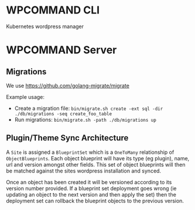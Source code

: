 # WPCOMMAND CLI

Kubernetes wordpress manager

# WPCOMMAND Server

## Migrations

We use https://github.com/golang-migrate/migrate

Example usage:

- Create a migration file: `bin/migrate.sh create -ext sql -dir ./db/migrations -seq create_foo_table`
- Run migrations: `bin/migrate.sh -path ./db/migrations up`

## Plugin/Theme Sync Architecture

A `Site` is assigned a `BlueprintSet` which is a `OneToMany` relationship of `ObjectBlueprints`. Each object blueprint 
will have its type (eg plugin), name, url and version amongst other fields. This set of object blueprints will then be
matched against the sites wordpress installation and synced.

Once an object has been created it will be versioned according to its version number provided. If a blueprint set
deployment goes wrong (ie updating an object to the next version and then apply the set) then the deployment set
can rollback the blueprint objects to the previous version.
